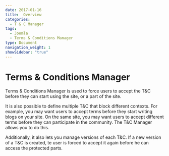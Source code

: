 ```yaml
---
date: 2017-01-16
title:  Overview
categories:
  - T & C Manager
tags:
  - Joomla
  - Terms & Conditions Manager
type: Document
navigation_weight: 1
showSidebar: "true"
---
```


# Terms & Conditions Manager
Terms & Conditions Manager is used to force users to accept the T&C before they can start using the site, or a part of the site.

It is also possible to define multiple T&C that block different contexts. For example, you may want users to accept terms before they start writing blogs on your site. On the same site, you may want users to accept different terms before they can participate in the community. The T&C Manager allows you to do this.

Additionally, it also lets you manage versions of each T&C. If a new version of a T&C is created, te user is forced to accept it again before he can access the protected parts.

